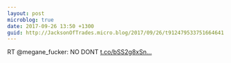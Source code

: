 ```yaml
---
layout: post
microblog: true
date: 2017-09-26 13:50 +1300
guid: http://JacksonOfTrades.micro.blog/2017/09/26/t912479533751664641.html
---
```

RT @megane_fucker: NO DONT [t.co/bSS2g8xSn...](https://t.co/bSS2g8xSnA)
